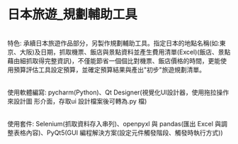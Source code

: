# 日本旅遊_規劃輔助工具
<br>特色: 承續日本旅遊作品部分，另製作規劃輔助工具。指定日本的地點名稱(如:東京、大阪)及日期，抓取機票、飯店與景點資料並產生費用清單(Excel)(飯店、景點藉由細抓取得完整資訊)，不僅能節省一個個比對機票、飯店價格的時間，更能使用預算評估工具設定預算，並確定預算結果與產出"初步"旅遊規劃清單。

<br>使用軟體編寫:
pycharm(Python)、Qt Designer(視覺化UI設計器，使用拖拉操作來設計圖 形介面，存取ui 設計檔案後可轉為.py 檔)

<br>使用套件:
Selenium(抓取資料存入串列)、openpyxl 與 pandas(匯出 Excel 與調整表格內容)、PyQt5(GUI 編程解決方案(設定元件觸發階段、觸發時執行方式)) 
